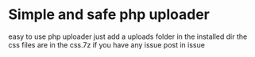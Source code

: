 # Simple and safe php uploader
easy to use php uploader
just add a uploads folder in the installed dir
the css files are in the css.7z
if you have any issue post in issue
